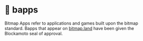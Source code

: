# 💾 bapps

Bitmap Apps refer to applications and games built upon the bitmap standard. Bapps that appear on [bitmap.land](https://bitmap.land) have been given the Blockamoto seal of approval.

